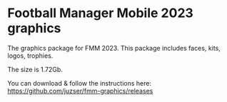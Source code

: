 # Football Manager Mobile 2023 graphics

The graphics package for FMM 2023. This package includes faces, kits, logos, trophies.

The size is 1.72Gb.

You can download & follow the instructions here: https://github.com/juzser/fmm-graphics/releases
